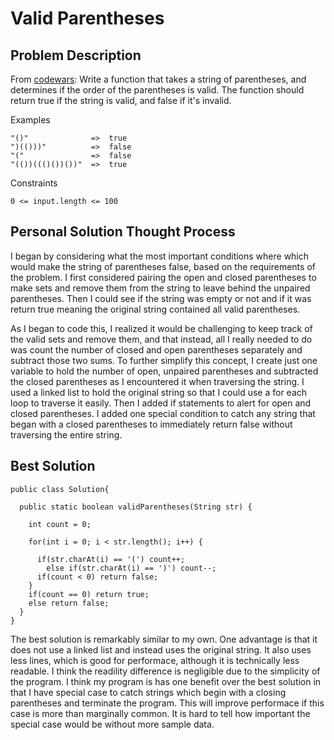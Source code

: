 # Valid Parentheses

## Problem Description

From [codewars](https://www.codewars.com/): Write a function that takes a string of parentheses, and determines if the order of the parentheses is valid. The function should return true if the string is valid, and false if it's invalid.

Examples
```
"()"              =>  true
")(()))"          =>  false
"("               =>  false
"(())((()())())"  =>  true
```

Constraints
```
0 <= input.length <= 100
```


## Personal Solution Thought Process

I began by considering what the most important conditions where which would make the string of parentheses false, based on the requirements of the problem. I first considered pairing the open and closed parentheses to make sets and remove them from the string to leave behind the unpaired parentheses. Then I could see if the string was empty or not and if it was return true meaning the original string contained all valid parentheses. 

As I began to code this, I realized it would be challenging to keep track of the valid sets and remove them, and that instead, all I really needed to do was count the number of closed and open parentheses separately and subtract those two sums. To further simplify this concept, I create just one variable to hold the number of open, unpaired parentheses and subtracted the closed parentheses as I encountered it when traversing the string. I used a linked list to hold the original string so that I could use a for each loop to traverse it easily. Then I added if statements to alert for open and closed parentheses. I added one special condition to catch any string that began with a closed parentheses to immediately return false without traversing the entire string. 


## Best Solution

```
public class Solution{
  
  public static boolean validParentheses(String str) {
    
    int count = 0;
    
    for(int i = 0; i < str.length(); i++) {
      
      if(str.charAt(i) == '(') count++;
        else if(str.charAt(i) == ')') count--;
      if(count < 0) return false;
    }
    if(count == 0) return true;
    else return false;
  }
}
```

The best solution is remarkably similar to my own. One advantage is that it does not use a linked list and instead uses the original string. It also uses less lines, which is good for performace, although it is technically less readable. I think the readility difference is negligible due to the simplicity of the program. I think my program is has one benefit over the best solution in that I have special case to catch strings which begin with a closing parentheses and terminate the program. This will improve performace if this case is more than marginally common. It is hard to tell how important the special case would be without more sample data. 